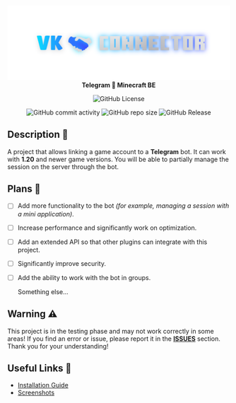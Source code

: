 <div align = "center">

![Title](dont_touch_me/title.png)
**Telegram 🤝 Minecraft BE**

![GitHub License](https://img.shields.io/github/license/Taskov1ch/TelegramMCBE?style=for-the-badge&labelColor=%23000&color=red)

![GitHub commit activity](https://img.shields.io/github/commit-activity/t/Taskov1ch/TelegramMCBE?style=for-the-badge&logo=github)
![GitHub repo size](https://img.shields.io/github/repo-size/Taskov1ch/TelegramMCBE?style=for-the-badge&logo=github)
![GitHub Release](https://img.shields.io/github/v/release/Taskov1ch/TelegramMCBE?style=for-the-badge&logo=github)

</div>

## Description 📒
A project that allows linking a game account to a **Telegram** bot.
It can work with **1.20** and newer game versions.
You will be able to partially manage the session on the server through the bot.

## Plans 🎯
- [ ] Add more functionality to the bot *(for example, managing a session with a mini application)*.
- [ ] Increase performance and significantly work on optimization.
- [ ] Add an extended API so that other plugins can integrate with this project.
- [ ] Significantly improve security.
- [ ] Add the ability to work with the bot in groups.

  Something else...

## Warning ⚠️
This project is in the testing phase and may not work correctly in some areas! If you find an error or issue, please report it in the **[ISSUES](https://github.com/Taskov1ch/TelegramMCBE/issues)** section. Thank you for your understanding!

## Useful Links 🔗
- [Installation Guide](dont_touch_me/installation.md)
- [Screenshots]()
